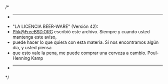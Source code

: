 /*
* ----------------------------------------------------------------------------
* "LA LICENCIA BEER-WARE" (Versión 42):
* <Phk@FreeBSD.ORG> escribió este archivo. Siempre y cuando usted mantenga este aviso,
* puede hacer lo que quiera con esta materia. Si nos encontramos algún día, y usted piensa
* que esto vale la pena, me puede comprar una cerveza a cambio. Poul-Henning Kamp
* ----------------------------------------------------------------------------
*/
